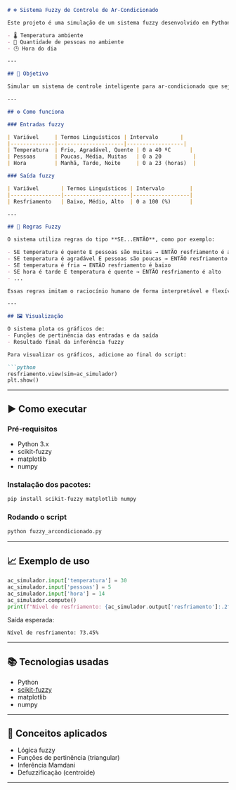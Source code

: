 
```markdown
# ❄️ Sistema Fuzzy de Controle de Ar-Condicionado

Este projeto é uma simulação de um sistema fuzzy desenvolvido em Python com a biblioteca `scikit-fuzzy`. Ele tem como objetivo controlar o nível de resfriamento de um ar-condicionado com base em três variáveis de entrada:

- 🌡️ Temperatura ambiente
- 👥 Quantidade de pessoas no ambiente
- 🕒 Hora do dia

---

## 📌 Objetivo

Simular um sistema de controle inteligente para ar-condicionado que seja capaz de tomar decisões aproximadas, semelhantes às humanas, mesmo diante de incertezas e imprecisões nas entradas.

---

## ⚙️ Como funciona

### Entradas fuzzy

| Variável     | Termos Linguísticos | Intervalo       |
|--------------|---------------------|------------------|
| Temperatura  | Frio, Agradável, Quente | 0 a 40 ºC      |
| Pessoas      | Poucas, Média, Muitas   | 0 a 20          |
| Hora         | Manhã, Tarde, Noite     | 0 a 23 (horas)  |

### Saída fuzzy

| Variável       | Termos Linguísticos | Intervalo        |
|----------------|---------------------|------------------|
| Resfriamento   | Baixo, Médio, Alto  | 0 a 100 (%)      |

---

## 📖 Regras Fuzzy

O sistema utiliza regras do tipo **SE...ENTÃO**, como por exemplo:

- SE temperatura é quente E pessoas são muitas → ENTÃO resfriamento é alto  
- SE temperatura é agradável E pessoas são poucas → ENTÃO resfriamento é médio  
- SE temperatura é fria → ENTÃO resfriamento é baixo  
- SE hora é tarde E temperatura é quente → ENTÃO resfriamento é alto  
- ...

Essas regras imitam o raciocínio humano de forma interpretável e flexível.

---

## 🖼️ Visualização

O sistema plota os gráficos de:
- Funções de pertinência das entradas e da saída
- Resultado final da inferência fuzzy

Para visualizar os gráficos, adicione ao final do script:

```python
resfriamento.view(sim=ac_simulador)
plt.show()
```

---

## ▶️ Como executar

### Pré-requisitos

- Python 3.x
- scikit-fuzzy
- matplotlib
- numpy

### Instalação dos pacotes:

```bash
pip install scikit-fuzzy matplotlib numpy
```

### Rodando o script

```bash
python fuzzy_arcondicionado.py
```

---

## 📈 Exemplo de uso

```python
ac_simulador.input['temperatura'] = 30
ac_simulador.input['pessoas'] = 5
ac_simulador.input['hora'] = 14
ac_simulador.compute()
print(f"Nível de resfriamento: {ac_simulador.output['resfriamento']:.2f}%")
```

Saída esperada:

```
Nível de resfriamento: 73.45%
```

---

## 📚 Tecnologias usadas

- Python
- [scikit-fuzzy](https://github.com/scikit-fuzzy/scikit-fuzzy)
- matplotlib
- numpy

---

## 🧠 Conceitos aplicados

- Lógica fuzzy
- Funções de pertinência (triangular)
- Inferência Mamdani
- Defuzzificação (centroide)

---
